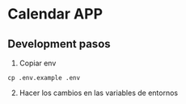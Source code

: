 # Calendar APP

## Development pasos

1. Copiar env
```
cp .env.example .env
```
2. Hacer los cambios en las variables de entornos
